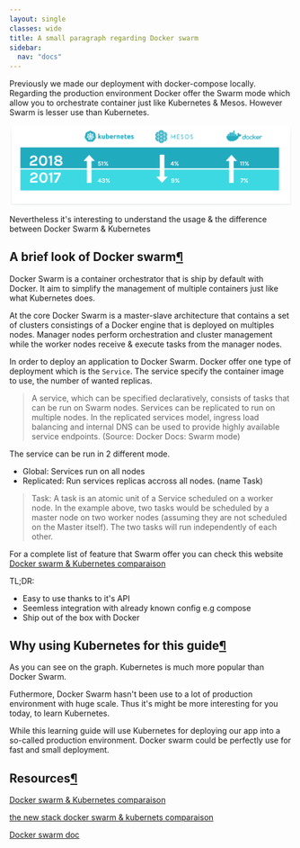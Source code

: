 ```yaml
---
layout: single
classes: wide
title: A small paragraph regarding Docker swarm
sidebar:
  nav: "docs"
---
```


Previously we made our deployment with docker-compose locally. Regarding the production environment Docker offer the Swarm mode which allow you to orchestrate container just like Kubernetes & Mesos. However Swarm is lesser use than Kubernetes.

<p align="center">
  <img src="../img/usage.png" alt="drawing" width="500"/>
</p>

Nevertheless it's interesting to understand the usage & the difference between Docker Swarm & Kubernetes

## A brief look of Docker swarm[¶](#a-brief-look-of-docker-swarm)

Docker Swarm is a container orchestrator that is ship by default with Docker. It aim to simplify the management of multiple containers just like what Kubernetes does.

At the core Docker Swarm is a master-slave architecture that contains a set of clusters consistings of a Docker engine that is deployed on multiples nodes. Manager nodes perform orchestration and cluster management while the worker nodes receive & execute tasks from the manager nodes.

In order to deploy an application to Docker Swarm. Docker offer one type of deployment which is the ```Service```. The service specify the container image to use, the number of wanted replicas.

> A service, which can be specified declaratively, consists of tasks that can be run on Swarm nodes. Services can be replicated to run on multiple nodes. In the replicated services model, ingress load balancing and internal DNS can be used to provide highly available service endpoints. (Source: Docker Docs: Swarm mode)

The service can be run in 2 different mode.

- Global: Services run on all nodes
- Replicated: Run services replicas accross all nodes. (name Task)

> Task: A task is an atomic unit of a Service scheduled on a worker node. In the example above, two tasks would be scheduled by a master node on two worker nodes (assuming they are not scheduled on the Master itself). The two tasks will run independently of each other.

For a complete list of feature that Swarm offer you can check this website [Docker swarm & Kubernetes comparaison](https://platform9.com/blog/kubernetes-docker-swarm-compared/)

TL;DR:

- Easy to use thanks to it's API
- Seemless integration with already known config e.g compose
- Ship out of the box with Docker

## Why using Kubernetes for this guide[¶](#why-using-kubernetes-for-this-guide)

As you can see on the graph. Kubernetes is much more popular than Docker Swarm. 

Futhermore, Docker Swarm hasn't been use to a lot of production environment with huge scale. Thus it's might be more interesting for you today, to learn Kubernetes.

While this learning guide will use Kubernetes for deploying our app into a so-called production environment. Docker swarm could be perfectly use for fast and small deployment.

## Resources[¶](#resources)

[Docker swarm & Kubernetes comparaison](https://platform9.com/blog/kubernetes-docker-swarm-compared/)

[the new stack docker swarm & kubernets comparaison](https://thenewstack.io/kubernetes-vs-docker-swarm-whats-the-difference/)

[Docker swarm doc](https://docs.docker.com/engine/swarm/)